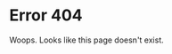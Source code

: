 <!--
Title: Error 404
Robots: noindex,nofollow
-->

Error 404
=========

Woops. Looks like this page doesn't exist.